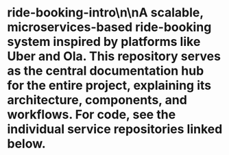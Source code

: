 # ride-booking-intro\n\nA scalable, microservices-based ride-booking system inspired by platforms like Uber and Ola. This repository serves as the central documentation hub for the entire project, explaining its architecture, components, and workflows. For code, see the individual service repositories linked below.
